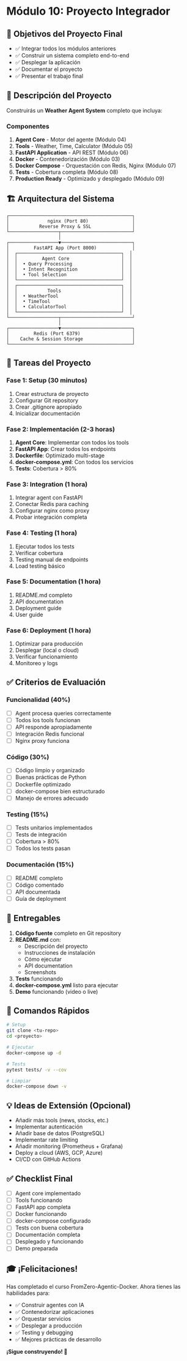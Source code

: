 # Módulo 10: Proyecto Integrador

## 🎯 Objetivos del Proyecto Final

- ✅ Integrar todos los módulos anteriores
- ✅ Construir un sistema completo end-to-end
- ✅ Desplegar la aplicación
- ✅ Documentar el proyecto
- ✅ Presentar el trabajo final

## 📖 Descripción del Proyecto

Construirás un **Weather Agent System** completo que incluya:

### Componentes

1. **Agent Core** - Motor del agente (Módulo 04)
2. **Tools** - Weather, Time, Calculator (Módulo 05)
3. **FastAPI Application** - API REST (Módulo 06)
4. **Docker** - Contenedorización (Módulo 03)
5. **Docker Compose** - Orquestación con Redis, Nginx (Módulo 07)
6. **Tests** - Cobertura completa (Módulo 08)
7. **Production Ready** - Optimizado y desplegado (Módulo 09)

## 🏗️ Arquitectura del Sistema

```
┌─────────────────────────────────────────────┐
│              nginx (Port 80)                │
│           Reverse Proxy & SSL               │
└──────────────────┬──────────────────────────┘
                   │
┌──────────────────▼──────────────────────────┐
│         FastAPI App (Port 8000)             │
│  ┌──────────────────────────────────────┐  │
│  │         Agent Core                   │  │
│  │  • Query Processing                  │  │
│  │  • Intent Recognition                │  │
│  │  • Tool Selection                    │  │
│  └──────────────────────────────────────┘  │
│  ┌──────────────────────────────────────┐  │
│  │           Tools                      │  │
│  │  • WeatherTool                       │  │
│  │  • TimeTool                          │  │
│  │  • CalculatorTool                    │  │
│  └──────────────────────────────────────┘  │
└──────────────────┬──────────────────────────┘
                   │
┌──────────────────▼──────────────────────────┐
│         Redis (Port 6379)                   │
│    Cache & Session Storage                  │
└─────────────────────────────────────────────┘
```

## 📝 Tareas del Proyecto

### Fase 1: Setup (30 minutos)

1. Crear estructura de proyecto
2. Configurar Git repository
3. Crear .gitignore apropiado
4. Inicializar documentación

### Fase 2: Implementación (2-3 horas)

1. **Agent Core**: Implementar con todos los tools
2. **FastAPI App**: Crear todos los endpoints
3. **Dockerfile**: Optimizado multi-stage
4. **docker-compose.yml**: Con todos los servicios
5. **Tests**: Cobertura > 80%

### Fase 3: Integration (1 hora)

1. Integrar agent con FastAPI
2. Conectar Redis para caching
3. Configurar nginx como proxy
4. Probar integración completa

### Fase 4: Testing (1 hora)

1. Ejecutar todos los tests
2. Verificar cobertura
3. Testing manual de endpoints
4. Load testing básico

### Fase 5: Documentation (1 hora)

1. README.md completo
2. API documentation
3. Deployment guide
4. User guide

### Fase 6: Deployment (1 hora)

1. Optimizar para producción
2. Desplegar (local o cloud)
3. Verificar funcionamiento
4. Monitoreo y logs

## ✅ Criterios de Evaluación

### Funcionalidad (40%)

- [ ] Agent procesa queries correctamente
- [ ] Todos los tools funcionan
- [ ] API responde apropiadamente
- [ ] Integración Redis funcional
- [ ] Nginx proxy funciona

### Código (30%)

- [ ] Código limpio y organizado
- [ ] Buenas prácticas de Python
- [ ] Dockerfile optimizado
- [ ] docker-compose bien estructurado
- [ ] Manejo de errores adecuado

### Testing (15%)

- [ ] Tests unitarios implementados
- [ ] Tests de integración
- [ ] Cobertura > 80%
- [ ] Todos los tests pasan

### Documentación (15%)

- [ ] README completo
- [ ] Código comentado
- [ ] API documentada
- [ ] Guía de deployment

## 🎯 Entregables

1. **Código fuente** completo en Git repository
2. **README.md** con:
   - Descripción del proyecto
   - Instrucciones de instalación
   - Cómo ejecutar
   - API documentation
   - Screenshots
3. **Tests** funcionando
4. **docker-compose.yml** listo para ejecutar
5. **Demo** funcionando (video o live)

## 🚀 Comandos Rápidos

```bash
# Setup
git clone <tu-repo>
cd <proyecto>

# Ejecutar
docker-compose up -d

# Tests
pytest tests/ -v --cov

# Limpiar
docker-compose down -v
```

## 💡 Ideas de Extensión (Opcional)

- Añadir más tools (news, stocks, etc.)
- Implementar autenticación
- Añadir base de datos (PostgreSQL)
- Implementar rate limiting
- Añadir monitoring (Prometheus + Grafana)
- Deploy a cloud (AWS, GCP, Azure)
- CI/CD con GitHub Actions

## ✅ Checklist Final

- [ ] Agent core implementado
- [ ] Tools funcionando
- [ ] FastAPI app completa
- [ ] Docker funcionando
- [ ] docker-compose configurado
- [ ] Tests con buena cobertura
- [ ] Documentación completa
- [ ] Desplegado y funcionando
- [ ] Demo preparada

## 🎓 ¡Felicitaciones!

Has completado el curso FromZero-Agentic-Docker. Ahora tienes las habilidades para:

- ✅ Construir agentes con IA
- ✅ Contenedorizar aplicaciones
- ✅ Orquestar servicios
- ✅ Desplegar a producción
- ✅ Testing y debugging
- ✅ Mejores prácticas de desarrollo

**¡Sigue construyendo! 🚀**
